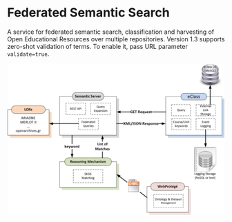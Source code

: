 # Federated Semantic Search
A service for federated semantic search, classification and harvesting of Open Educational Resources over multiple repositories.
Version 1.3 supports zero-shot validation of terms. To enable it, pass URL parameter `validate=true`.

![Alt text](images/figure.jpg?raw=true "The architecture of the Federated Semantic Search framework")

<!-- Please cite as:  
`Koutsomitropoulos, D., Solomou, G., & Kalou, K. (2017). Federated semantic search using terminological thesauri for learning object discovery. Journal of Enterprise Information Management, 30(5), 795-808.`
-->
